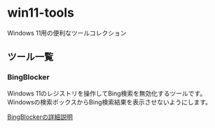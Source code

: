 # win11-tools

Windows 11用の便利なツールコレクション

## ツール一覧

### BingBlocker
Windows 11のレジストリを操作してBing検索を無効化するツールです。Windowsの検索ボックスからBing検索結果を表示させないようにします。

[BingBlockerの詳細説明](./BingBlocker/README.md)